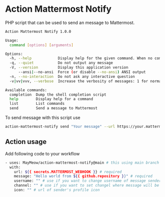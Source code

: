 # Action Mattermost Notify

PHP script that can be used to send an message to Mattermost.

```bash
Action Mattermost Notify 1.0.0

Usage:
  command [options] [arguments]

Options:
  -h, --help            Display help for the given command. When no command is given display help for the list command
  -q, --quiet           Do not output any message
  -V, --version         Display this application version
      --ansi|--no-ansi  Force (or disable --no-ansi) ANSI output
  -n, --no-interaction  Do not ask any interactive question
  -v|vv|vvv, --verbose  Increase the verbosity of messages: 1 for normal output, 2 for more verbose output and 3 for debug

Available commands:
  completion  Dump the shell completion script
  help        Display help for a command
  list        List commands
  send        Send a message to Mattermost
```

To send message with this script use

```bash
action-mattermost-notify send "Your message" --url https://your.mattermost.webhook.url
```

## Action usage

Add following code to your workflow

```bash
- uses: MayMeow/action-mattermost-notify@main # this using main branch instead of published version
  with:
    url: ${{ secrets.MATTERMOST_WEBHOOK }} # required
    message: "Hello world from ${{ github.repository }}" # required
    username: "" # use if you want to change username of message sender
    channel: "" # use if you want to set changel where message will be send
    icon: "" # url of sender's profile icon
```
